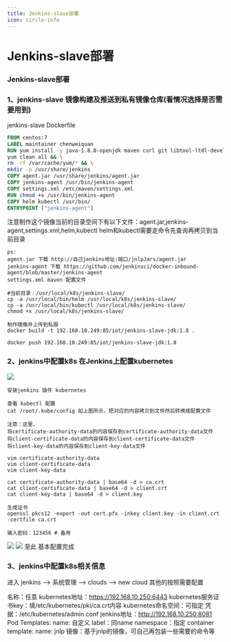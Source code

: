 ```yaml
---
title: Jenkins-slave部署
icon: circle-info
---
```


# Jenkins-slave部署
### Jenkins-slave部署



### 1、jenkins-slave 镜像构建及推送到私有镜像仓库(看情况选择是否需要用到)

jenkins-slave Dockerfile

```dockerfile
FROM centos:7
LABEL maintainer chenweiquan
RUN yum install -y java-1.8.0-openjdk maven curl git libtool-ltdl-devel && \
yum clean all && \
rm -rf /var/cache/yum/* && \
mkdir -p /usr/share/jenkins
COPY agent.jar /usr/share/jenkins/agent.jar
COPY jenkins-agent /usr/bin/jenkins-agent
COPY settings.xml /etc/maven/settings.xml
RUN chmod +x /usr/bin/jenkins-agent
COPY helm kubectl /usr/bin/
ENTRYPOINT ["jenkins-agent"]
```

注意制作这个镜像当前的目录空间下有以下文件：agent.jar,jenkins-agent,settings.xml,helm,kubectl
helm和kubectl需要走命令先查询再拷贝到当前目录

```shell
ps: 
agent.jar 下载 http://自己jenkins地址:端口/jnlpJars/agent.jar 
jenkins-agent 下载 https://github.com/jenkinsci/docker-inbound-agent/blob/master/jenkins-agent
settings.xml maven 配置文件

#当前目录：/usr/local/k8s/jenkins-slave/
cp -a /usr/local/bin/helm /usr/local/k8s/jenkins-slave/
cp -a /usr/local/bin/kubectl /usr/local/k8s/jenkins-slave/
chmod +x /usr/local/k8s/jenkins-slave/

制作镜像并上传到私服
docker build -t 192.168.10.249:85/iot/jenkins-slave-jdk:1.8 .

docker push 192.168.10.249:85/iot/jenkins-slave-jdk:1.8
```


### 2、jenkins中配置k8s 在Jenkins上配置kubernetes
![](https://oss-cwq.oss-rg-china-mainland.aliyuncs.com/jenkins/jenkinsk8scloud.png)

```text
安装jenkins 插件 kubernetes

查看 kubectl 配置 
cat /root/.kube/config 如上图所示，把对应的内容拷贝到文件然后转换成配置文件

注意：这里，
将certificate-authority-data的内容保存到certificate-authority-data文件
将client-certificate-data的内容保存到client-certificate-data文件
将client-key-data的内容保存到client-key-data文件

vim certificate-authority-data
vim client-certificate-data
vim client-key-data

cat certificate-authority-data | base64 -d > ca.crt
cat client-certificate-data | base64 -d > client.crt
cat client-key-data | base64 -d > client.key

生成证书
openssl pkcs12 -export -out cert.pfx -inkey client.key -in client.crt -certfile ca.crt

输入密码：123456 # 备用

```
![](https://oss-cwq.oss-rg-china-mainland.aliyuncs.com/jenkins/k8scloud1.png)
![](https://oss-cwq.oss-rg-china-mainland.aliyuncs.com/jenkins/k8scloud2.png)
至此 基本配置完成


### 3、jenkins中配置k8s相关信息
进入 jenkins --> 系统管理  --> clouds  --> new cloud  其他的按照需要配置

名称：任意
kubernetes地址：https://192.168.10.250:6443
kubernetes服务证书key：填/etc/kubernetes/pki/ca.crt内容
kubernetes命名空间：可指定
凭据：/etc/kubernetes/admin.conf
jenkins地址：http://192.168.10.250:8081
Pod Templates:
name: 自定义
label：同name
namespace：指定
container template:
name: jnlp
镜像：基于jnlp的镜像，可自己再包装一些需要的命令等


